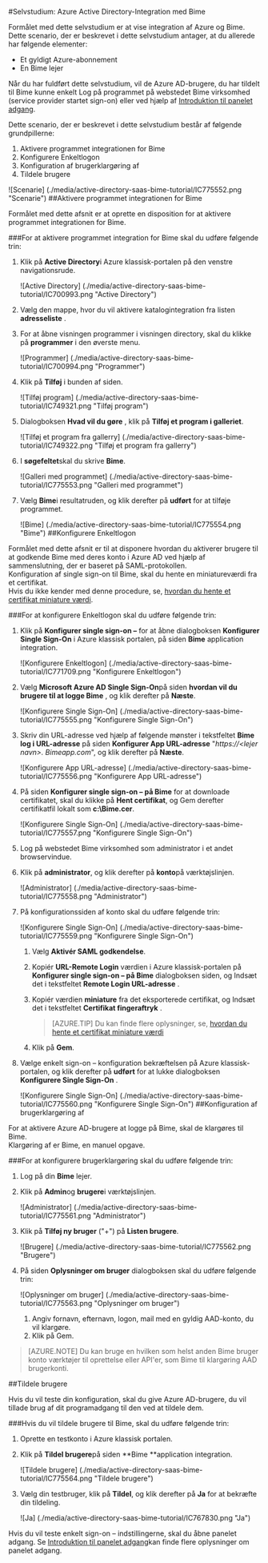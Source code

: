 <properties 
    pageTitle="Selvstudium: Azure Active Directory-Integration med Bime | Microsoft Azure" 
    description="Lær, hvordan du bruger Bime med Azure Active Directory til at aktivere enkeltlogon, automatiseret klargøring og mere!" 
    services="active-directory" 
    authors="jeevansd"  
    documentationCenter="na" 
    manager="femila"/>
<tags 
    ms.service="active-directory" 
    ms.devlang="na" 
    ms.topic="article" 
    ms.tgt_pltfrm="na" 
    ms.workload="identity" 
    ms.date="09/29/2016" 
    ms.author="jeedes" />

#<a name="tutorial-azure-active-directory-integration-with-bime"></a>Selvstudium: Azure Active Directory-Integration med Bime

Formålet med dette selvstudium er at vise integration af Azure og Bime.  
Dette scenario, der er beskrevet i dette selvstudium antager, at du allerede har følgende elementer:

-   Et gyldigt Azure-abonnement
-   En Bime lejer

Når du har fuldført dette selvstudium, vil de Azure AD-brugere, du har tildelt til Bime kunne enkelt Log på programmet på webstedet Bime virksomhed (service provider startet sign-on) eller ved hjælp af [Introduktion til panelet adgang](active-directory-saas-access-panel-introduction.md).

Dette scenario, der er beskrevet i dette selvstudium består af følgende grundpillerne:

1.  Aktivere programmet integrationen for Bime
2.  Konfigurere Enkeltlogon
3.  Konfiguration af brugerklargøring af
4.  Tildele brugere

![Scenarie] (./media/active-directory-saas-bime-tutorial/IC775552.png "Scenarie")
##<a name="enabling-the-application-integration-for-bime"></a>Aktivere programmet integrationen for Bime

Formålet med dette afsnit er at oprette en disposition for at aktivere programmet integrationen for Bime.

###<a name="to-enable-the-application-integration-for-bime-perform-the-following-steps"></a>For at aktivere programmet integration for Bime skal du udføre følgende trin:

1.  Klik på **Active Directory**i Azure klassisk-portalen på den venstre navigationsrude.

    ![Active Directory] (./media/active-directory-saas-bime-tutorial/IC700993.png "Active Directory")

2.  Vælg den mappe, hvor du vil aktivere katalogintegration fra listen **adresseliste** .

3.  For at åbne visningen programmer i visningen directory, skal du klikke på **programmer** i den øverste menu.

    ![Programmer] (./media/active-directory-saas-bime-tutorial/IC700994.png "Programmer")

4.  Klik på **Tilføj** i bunden af siden.

    ![Tilføj program] (./media/active-directory-saas-bime-tutorial/IC749321.png "Tilføj program")

5.  Dialogboksen **Hvad vil du gøre** , klik på **Tilføj et program i galleriet**.

    ![Tilføj et program fra gallerry] (./media/active-directory-saas-bime-tutorial/IC749322.png "Tilføj et program fra gallerry")

6.  I **søgefeltet**skal du skrive **Bime**.

    ![Galleri med programmet] (./media/active-directory-saas-bime-tutorial/IC775553.png "Galleri med programmet")

7.  Vælg **Bime**i resultatruden, og klik derefter på **udført** for at tilføje programmet.

    ![Bime] (./media/active-directory-saas-bime-tutorial/IC775554.png "Bime")
##<a name="configuring-single-sign-on"></a>Konfigurere Enkeltlogon

Formålet med dette afsnit er til at disponere hvordan du aktiverer brugere til at godkende Bime med deres konto i Azure AD ved hjælp af sammenslutning, der er baseret på SAML-protokollen.  
Konfiguration af single sign-on til Bime, skal du hente en miniatureværdi fra et certifikat.  
Hvis du ikke kender med denne procedure, se, [hvordan du hente et certifikat miniature værdi](http://youtu.be/YKQF266SAxI).

###<a name="to-configure-single-sign-on-perform-the-following-steps"></a>For at konfigurere Enkeltlogon skal du udføre følgende trin:

1.  Klik på **Konfigurer single sign-on –** for at åbne dialogboksen **Konfigurer Single Sign-On** i Azure klassisk portalen, på siden **Bime** application integration.

    ![Konfigurere Enkeltlogon] (./media/active-directory-saas-bime-tutorial/IC771709.png "Konfigurere Enkeltlogon")

2.  Vælg **Microsoft Azure AD Single Sign-On**på siden **hvordan vil du brugere til at logge Bime** , og klik derefter på **Næste**.

    ![Konfigurere Single Sign-On] (./media/active-directory-saas-bime-tutorial/IC775555.png "Konfigurere Single Sign-On")

3.  Skriv din URL-adresse ved hjælp af følgende mønster i tekstfeltet **Bime log i URL-adresse** på siden **Konfigurer App URL-adresse** "*https://\<lejer navn\>. Bimeapp.com*", og klik derefter på **Næste**.

    ![Konfigurere App URL-adresse] (./media/active-directory-saas-bime-tutorial/IC775556.png "Konfigurere App URL-adresse")

4.  På siden **Konfigurer single sign-on – på Bime** for at downloade certifikatet, skal du klikke på **Hent certifikat**, og Gem derefter certifikatfil lokalt som **c:\\Bime.cer**.

    ![Konfigurere Single Sign-On] (./media/active-directory-saas-bime-tutorial/IC775557.png "Konfigurere Single Sign-On")

5.  Log på webstedet Bime virksomhed som administrator i et andet browservindue.

6.  Klik på **administrator**, og klik derefter på **konto**på værktøjslinjen.

    ![Administrator] (./media/active-directory-saas-bime-tutorial/IC775558.png "Administrator")

7.  På konfigurationssiden af konto skal du udføre følgende trin:

    ![Konfigurere Single Sign-On] (./media/active-directory-saas-bime-tutorial/IC775559.png "Konfigurere Single Sign-On")

    1.  Vælg **Aktivér SAML godkendelse**.
    2.  Kopiér **URL-Remote Login** værdien i Azure klassisk-portalen på **Konfigurer single sign-on – på Bime** dialogboksen siden, og Indsæt det i tekstfeltet **Remote Login URL-adresse** .
    3.  Kopiér værdien **miniature** fra det eksporterede certifikat, og Indsæt det i tekstfeltet **Certifikat fingeraftryk** .  

        >[AZURE.TIP] Du kan finde flere oplysninger, se, [hvordan du hente et certifikat miniature værdi](http://youtu.be/YKQF266SAxI)

    4.  Klik på **Gem**.

8.  Vælge enkelt sign-on – konfiguration bekræftelsen på Azure klassisk-portalen, og klik derefter på **udført** for at lukke dialogboksen **Konfigurere Single Sign-On** .

    ![Konfigurere Single Sign-On] (./media/active-directory-saas-bime-tutorial/IC775560.png "Konfigurere Single Sign-On")
##<a name="configuring-user-provisioning"></a>Konfiguration af brugerklargøring af

For at aktivere Azure AD-brugere at logge på Bime, skal de klargøres til Bime.  
Klargøring af er Bime, en manuel opgave.

###<a name="to-configure-user-provisioning-perform-the-following-steps"></a>For at konfigurere brugerklargøring skal du udføre følgende trin:

1.  Log på din **Bime** lejer.

2.  Klik på **Admin**og **brugere**i værktøjslinjen.

    ![Administrator] (./media/active-directory-saas-bime-tutorial/IC775561.png "Administrator")

3.  Klik på **Tilføj ny bruger** ("+") på **Listen brugere**.

    ![Brugere] (./media/active-directory-saas-bime-tutorial/IC775562.png "Brugere")

4.  På siden **Oplysninger om bruger** dialogboksen skal du udføre følgende trin:

    ![Oplysninger om bruger] (./media/active-directory-saas-bime-tutorial/IC775563.png "Oplysninger om bruger")

    1.  Angiv fornavn, efternavn, logon, mail med en gyldig AAD-konto, du vil klargøre.
    2.  Klik på Gem.

>[AZURE.NOTE] Du kan bruge en hvilken som helst anden Bime bruger konto værktøjer til oprettelse eller API'er, som Bime til klargøring AAD brugerkonti.

##<a name="assigning-users"></a>Tildele brugere

Hvis du vil teste din konfiguration, skal du give Azure AD-brugere, du vil tillade brug af dit programadgang til den ved at tildele dem.

###<a name="to-assign-users-to-bime-perform-the-following-steps"></a>Hvis du vil tildele brugere til Bime, skal du udføre følgende trin:

1.  Oprette en testkonto i Azure klassisk portalen.

2.  Klik på **Tildel brugere**på siden **Bime **application integration.

    ![Tildele brugere] (./media/active-directory-saas-bime-tutorial/IC775564.png "Tildele brugere")

3.  Vælg din testbruger, klik på **Tildel**, og klik derefter på **Ja** for at bekræfte din tildeling.

    ![Ja] (./media/active-directory-saas-bime-tutorial/IC767830.png "Ja")

Hvis du vil teste enkelt sign-on – indstillingerne, skal du åbne panelet adgang. Se [Introduktion til panelet adgang](active-directory-saas-access-panel-introduction.md)kan finde flere oplysninger om panelet adgang.
